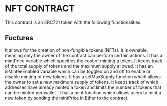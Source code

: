 # NFT CONTRACT
This contract is an ERC721 token with the following functionalities:

## Fuctures
It allows for the creation of non-fungible tokens (NFTs).
It is ownable, meaning only the owner of the contract can perform certain actions.
It has a mintPrice variable which specifies the cost of minting a token.
It keeps track of the total supply of tokens and the maximum supply allowed.
It has an isMinteeEnabled variable which can be toggled on and off to enable or disable minting of new tokens.
It has a setMaxSupply function which allows the owner to set a new maximum supply of tokens.
It keeps track of which addresses have already minted a token and limits the number of tokens that can be minted per wallet.
It has a mint function which allows users to mint a new token by sending the mintPrice in Ether to the contract.
